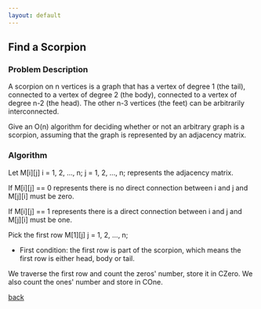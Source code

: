 ```yaml
---
layout: default
---
```


## Find a Scorpion


### Problem Description

A scorpion on n vertices is a graph that has a vertex of degree 1 (the tail), connected to a vertex of degree
2 (the body), connected to a vertex of degree n-2 (the head). The other n-3 vertices (the feet) can be
arbitrarily interconnected.

Give an O(n) algorithm for deciding whether or not an arbitrary graph is a scorpion, assuming that the
graph is represented by an adjacency matrix.


### Algorithm

Let M[i][j] i = 1, 2, ..., n;  j = 1, 2, ..., n; represents the adjacency matrix.

If M[i][j] == 0 represents there is no direct connection between i and j and M[j][i] must be zero.

If M[i][j] == 1 represents there is a direct connection between i and j and M[j][i] must be one.

Pick the first row M[1][j] j = 1, 2, ..., n;

*	First condition: the first row is part of the scorpion, which means the first row is either head, body or tail.

We traverse the first row and count the zeros' number, store it in CZero. We also count the ones' number and store in COne.



[back](./)
